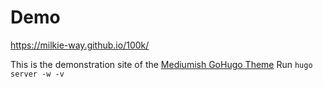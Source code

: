 # Demo

https://milkie-way.github.io/100k/

This is the demonstration site of the [Mediumish GoHugo Theme](https://github.com/lgaida/mediumish-gohugo-theme)
Run `hugo server -w -v`

